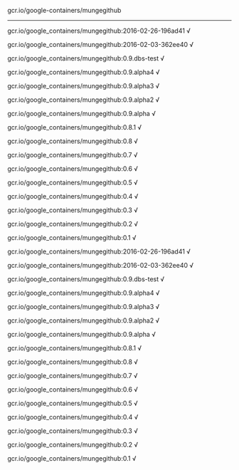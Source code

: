 gcr.io/google-containers/mungegithub 

----
gcr.io/google_containers/mungegithub:2016-02-26-196ad41 √

gcr.io/google_containers/mungegithub:2016-02-03-362ee40 √

gcr.io/google_containers/mungegithub:0.9.dbs-test √

gcr.io/google_containers/mungegithub:0.9.alpha4 √

gcr.io/google_containers/mungegithub:0.9.alpha3 √

gcr.io/google_containers/mungegithub:0.9.alpha2 √

gcr.io/google_containers/mungegithub:0.9.alpha √

gcr.io/google_containers/mungegithub:0.8.1 √

gcr.io/google_containers/mungegithub:0.8 √

gcr.io/google_containers/mungegithub:0.7 √

gcr.io/google_containers/mungegithub:0.6 √

gcr.io/google_containers/mungegithub:0.5 √

gcr.io/google_containers/mungegithub:0.4 √

gcr.io/google_containers/mungegithub:0.3 √

gcr.io/google_containers/mungegithub:0.2 √

gcr.io/google_containers/mungegithub:0.1 √

gcr.io/google_containers/mungegithub:2016-02-26-196ad41 √

gcr.io/google_containers/mungegithub:2016-02-03-362ee40 √

gcr.io/google_containers/mungegithub:0.9.dbs-test √

gcr.io/google_containers/mungegithub:0.9.alpha4 √

gcr.io/google_containers/mungegithub:0.9.alpha3 √

gcr.io/google_containers/mungegithub:0.9.alpha2 √

gcr.io/google_containers/mungegithub:0.9.alpha √

gcr.io/google_containers/mungegithub:0.8.1 √

gcr.io/google_containers/mungegithub:0.8 √

gcr.io/google_containers/mungegithub:0.7 √

gcr.io/google_containers/mungegithub:0.6 √

gcr.io/google_containers/mungegithub:0.5 √

gcr.io/google_containers/mungegithub:0.4 √

gcr.io/google_containers/mungegithub:0.3 √

gcr.io/google_containers/mungegithub:0.2 √

gcr.io/google_containers/mungegithub:0.1 √

